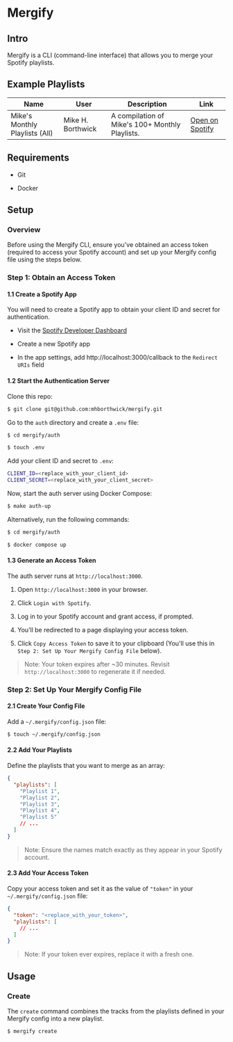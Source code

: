 # Mergify

## Intro

Mergify is a CLI (command-line interface) that allows you to merge your Spotify playlists.

## Example Playlists

| Name                           | User              | Description                                     | Link                                                                                            |
| ------------------------------ | ----------------- | ----------------------------------------------- | ----------------------------------------------------------------------------------------------- |
| Mike's Monthly Playlists (All) | Mike H. Borthwick | A compilation of Mike's 100+ Monthly Playlists. | [Open on Spotify](https://open.spotify.com/playlist/70uxSG71AXTg0yHaeCd5AJ?si=37804c54156e404b) |

## Requirements

- Git

- Docker

<!-- ## Install -->

## Setup

### Overview

Before using the Mergify CLI, ensure you've obtained an access token (required to access your Spotify account) and set up your Mergify config file using the steps below.

### Step 1: Obtain an Access Token

#### 1.1 Create a Spotify App

You will need to create a Spotify app to obtain your client ID and secret for authentication.

- Visit the [Spotify Developer Dashboard](https://developer.spotify.com/dashboard)

- Create a new Spotify app

- In the app settings, add http://localhost:3000/callback to the `Redirect URIs` field

#### 1.2 Start the Authentication Server

Clone this repo:

```sh
$ git clone git@github.com:mhborthwick/mergify.git
```

Go to the `auth` directory and create a `.env` file:

```sh
$ cd mergify/auth

$ touch .env
```

Add your client ID and secret to `.env`:

```sh
CLIENT_ID=<replace_with_your_client_id>
CLIENT_SECRET=<replace_with_your_client_secret>
```

Now, start the auth server using Docker Compose:

```sh
$ make auth-up
```

Alternatively, run the following commands:

```sh
$ cd mergify/auth

$ docker compose up
```

#### 1.3 Generate an Access Token

The auth server runs at `http://localhost:3000`.

1. Open `http://localhost:3000` in your browser.

1. Click `Login with Spotify`.

1. Log in to your Spotify account and grant access, if prompted.

1. You’ll be redirected to a page displaying your access token.

1. Click `Copy Access Token` to save it to your clipboard (You'll use this in `Step 2: Set Up Your Mergify Config File` below).

> Note: Your token expires after ~30 minutes. Revisit `http://localhost:3000` to regenerate it if needed.

### Step 2: Set Up Your Mergify Config File

#### 2.1 Create Your Config File

Add a `~/.mergify/config.json` file:

```sh
$ touch ~/.mergify/config.json
```

#### 2.2 Add Your Playlists

Define the playlists that you want to merge as an array:

```json
{
  "playlists": [
    "Playlist 1",
    "Playlist 2",
    "Playlist 3",
    "Playlist 4",
    "Playlist 5"
    // ...
  ]
}
```

> Note: Ensure the names match exactly as they appear in your Spotify account.

#### 2.3 Add Your Access Token

Copy your access token and set it as the value of `"token"` in your `~/.mergify/config.json` file:

```json
{
  "token": "<replace_with_your_token>",
  "playlists": [
    // ...
  ]
}
```

> Note: If your token ever expires, replace it with a fresh one.

## Usage

### Create

The `create` command combines the tracks from the playlists defined in your Mergify config into a new playlist.

```sh
$ mergify create
```
